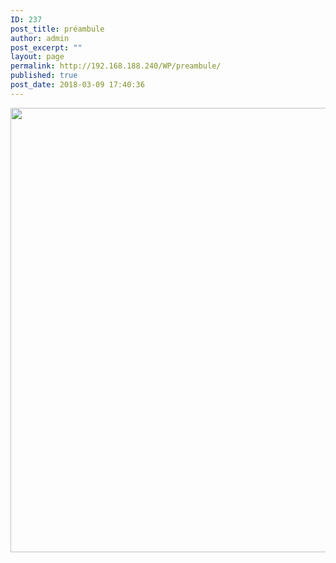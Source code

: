 ```yaml
---
ID: 237
post_title: préambule
author: admin
post_excerpt: ""
layout: page
permalink: http://192.168.188.240/WP/preambule/
published: true
post_date: 2018-03-09 17:40:36
---
```

<p style="text-align: center;"><a href="http://192.168.188.240/WP/wp-content/uploads/2018/03/preambule.png"><img class="alignnone wp-image-238 size-full" src="http://192.168.188.240/WP/wp-content/uploads/2018/03/preambule.png" alt="" width="1474" height="711" /></a></p>